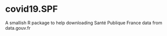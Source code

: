 # covid19.SPF

A smallish R package to help downloading Santé Publique France data from data.gouv.fr
